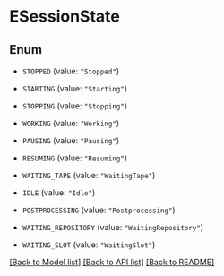 # ESessionState

## Enum


* `STOPPED` (value: `"Stopped"`)

* `STARTING` (value: `"Starting"`)

* `STOPPING` (value: `"Stopping"`)

* `WORKING` (value: `"Working"`)

* `PAUSING` (value: `"Pausing"`)

* `RESUMING` (value: `"Resuming"`)

* `WAITING_TAPE` (value: `"WaitingTape"`)

* `IDLE` (value: `"Idle"`)

* `POSTPROCESSING` (value: `"Postprocessing"`)

* `WAITING_REPOSITORY` (value: `"WaitingRepository"`)

* `WAITING_SLOT` (value: `"WaitingSlot"`)


[[Back to Model list]](../README.md#documentation-for-models) [[Back to API list]](../README.md#documentation-for-api-endpoints) [[Back to README]](../README.md)


